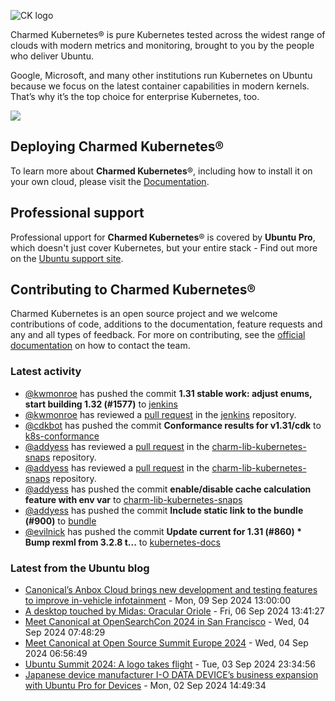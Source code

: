 ![CK logo](https://assets.ubuntu.com/v1/451d4cf4-Charmed+Kubernetes_RGB_onWhite_2022.svg)

Charmed Kubernetes® is pure Kubernetes tested across the widest range of clouds with modern metrics and monitoring, brought to you by the people who deliver Ubuntu.

Google, Microsoft, and many other institutions run Kubernetes on Ubuntu because we focus on the latest container capabilities in modern kernels. That’s why it’s the top choice for enterprise Kubernetes, too.

![](https://assets.ubuntu.com/v1/843c77b6-juju-at-a-glace.svg)

## Deploying Charmed Kubernetes®

To learn more about **Charmed Kubernetes**®, including how to install it on your own cloud, please visit the [Documentation][docs].

## Professional support

Professional upport for **Charmed Kubernetes**® is covered by **Ubuntu Pro**, which doesn't just cover Kubernetes, but your entire stack - Find out more on the [Ubuntu support site](https://ubuntu.com/support).

## Contributing to Charmed Kubernetes®

Charmed Kubernetes is an open source project and we welcome contributions of code, additions to the documentation, feature requests and any and all types of feedback. For more on contributing, see the [official documentation][get-in-touch] on how to contact the team.

<!-- LINKS -->
[docs]: https://ubuntu.com/kubernetes/docs
[get-in-touch]: https://ubuntu.com/kubernetes/docs/get-in-touch

### Latest activity

<!-- activity starts -->
 - [@kwmonroe](https://github.com/kwmonroe) has pushed the commit **1.31 stable work: adjust enums, start building 1.32 (#1577)** to [jenkins](https://github.com/charmed-kubernetes/jenkins)
 - [@kwmonroe](https://github.com/kwmonroe) has reviewed a [pull request](https://github.com/charmed-kubernetes/jenkins/pull/1577) in the [jenkins](https://github.com/charmed-kubernetes/jenkins) repository.
 - [@cdkbot](https://github.com/cdkbot) has pushed the commit **Conformance results for v1.31/cdk** to [k8s-conformance](https://github.com/charmed-kubernetes/k8s-conformance)
 - [@addyess](https://github.com/addyess) has reviewed a [pull request](https://github.com/charmed-kubernetes/charm-lib-kubernetes-snaps/pull/31) in the [charm-lib-kubernetes-snaps](https://github.com/charmed-kubernetes/charm-lib-kubernetes-snaps) repository.
 - [@addyess](https://github.com/addyess) has reviewed a [pull request](https://github.com/charmed-kubernetes/charm-lib-kubernetes-snaps/pull/31) in the [charm-lib-kubernetes-snaps](https://github.com/charmed-kubernetes/charm-lib-kubernetes-snaps) repository.
 - [@addyess](https://github.com/addyess) has pushed the commit **enable/disable cache calculation feature with env var** to [charm-lib-kubernetes-snaps](https://github.com/charmed-kubernetes/charm-lib-kubernetes-snaps)
 - [@addyess](https://github.com/addyess) has pushed the commit **Include static link to the bundle (#900)** to [bundle](https://github.com/charmed-kubernetes/bundle)
 - [@evilnick](https://github.com/evilnick) has pushed the commit **Update current for 1.31 (#860)  * Bump rexml from 3.2.8 t...** to [kubernetes-docs](https://github.com/charmed-kubernetes/kubernetes-docs)
<!-- activity ends -->

<!-- roadmap starts -->

<!-- roadmap ends -->

### Latest from the Ubuntu blog

<!-- blog starts -->
* [Canonical&#8217;s Anbox Cloud brings new development and testing features to improve in-vehicle infotainment](https://ubuntu.com//blog/anbox-cloud-to-improve-infotainment) - Mon, 09 Sep 2024 13:00:00 
* [A desktop touched by Midas: Oracular Oriole](https://ubuntu.com//blog/a-desktop-touched-by-midas-oracular-oriole) - Fri, 06 Sep 2024 13:41:27 
* [Meet Canonical at OpenSearchCon 2024 in San Francisco](https://ubuntu.com//blog/meet-canonical-at-opensearchcon-2024-in-san-francisco) - Wed, 04 Sep 2024 07:48:29 
* [Meet Canonical at Open Source Summit Europe 2024](https://ubuntu.com//blog/meet-canonical-at-open-source-summit-europe-2024) - Wed, 04 Sep 2024 06:56:49 
* [Ubuntu Summit 2024: A logo takes flight](https://ubuntu.com//blog/ubuntu-summit-2024-a-logo-takes-flight) - Tue, 03 Sep 2024 23:34:56 
* [Japanese device manufacturer I-O DATA DEVICE’s business expansion with Ubuntu Pro for Devices](https://ubuntu.com//blog/japanese-device-manufacturer-i-o-data-devices-business-expansion-with-ubuntu-pro-for-devices) - Mon, 02 Sep 2024 14:49:34 
<!-- blog ends -->
